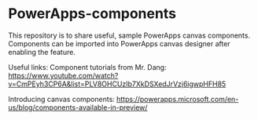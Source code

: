 # PowerApps-components
This repository is to share useful, sample PowerApps canvas components.
Components can be imported into PowerApps canvas designer after enabling the feature.  

Useful links:
Component tutorials from Mr. Dang: https://www.youtube.com/watch?v=CmPEyh3CP6A&list=PLV8OHCUzIb7XkDSXedJrVzj6igwpHFH85

Introducing canvas components: https://powerapps.microsoft.com/en-us/blog/components-available-in-preview/
